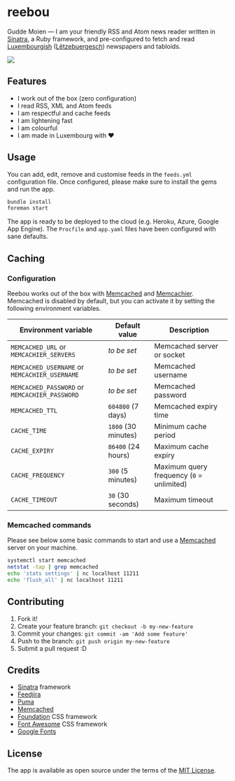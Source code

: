 # reebou

Gudde Moien &mdash; I am your friendly RSS and Atom news reader written in [Sinatra](http://www.sinatrarb.com/), a Ruby framework, and pre-configured to fetch and read [Luxembourgish](https://en.wikipedia.org/wiki/Luxembourgish) ([Lëtzebuergesch](https://lb.wikipedia.org/wiki/L%C3%ABtzebuergesch)) newspapers and tabloids.

<img src="https://github.com/schopenhauer/reebou/blob/main/public/images/screenshot-sm.png">

## Features

- I work out of the box (zero configuration)
- I read RSS, XML and Atom feeds
- I am respectful and cache feeds
- I am lightening fast
- I am colourful
- I am made in Luxembourg with :heart:

## Usage

You can add, edit, remove and customise feeds in the `feeds.yml` configuration file. Once configured, please make sure to install the gems and run the app.

```sh
bundle install
foreman start
```

The app is ready to be deployed to the cloud (e.g. Heroku, Azure, Google App Engine). The `Procfile` and `app.yaml` files have been configured with sane defaults.

## Caching

### Configuration

Reebou works out of the box with [Memcached](https://memcached.org/) and [Memcachier](https://www.memcachier.com/). Memcached is disabled by default, but you can activate it by setting the following environment variables.

| Environment variable | Default value | Description |
|-----------| --------------|-------------|
| `MEMCACHED_URL` or `MEMCACHIER_SERVERS` | _to be set_ | Memcached server or socket |
| `MEMCACHED_USERNAME` or `MEMCACHIER_USERNAME` | _to be set_ | Memcached username |
| `MEMCACHED_PASSWORD` or `MEMCACHIER_PASSWORD` | _to be set_ | Memcached password |
| `MEMCACHED_TTL` | `604800` (7 days) | Memcached expiry time |
| `CACHE_TIME` | `1800` (30 minutes) | Minimum cache period |
| `CACHE_EXPIRY` | `86400` (24 hours) | Maximum cache expiry |
| `CACHE_FREQUENCY` | `300` (5 minutes) | Maximum query frequency (`0` = unlimited) |
| `CACHE_TIMEOUT` | `30` (30 seconds) | Maximum timeout |

### Memcached commands

Please see below some basic commands to start and use a [Memcached](https://memcached.org/) server on your machine.

```sh
systemctl start memcached
netstat -tap | grep memcached
echo 'stats settings' | nc localhost 11211
echo 'flush_all' | nc localhost 11211
```

## Contributing

1. Fork it!
2. Create your feature branch: `git checkout -b my-new-feature`
3. Commit your changes: `git commit -am 'Add some feature'`
4. Push to the branch: `git push origin my-new-feature`
5. Submit a pull request :D

## Credits

- [Sinatra](http://www.sinatrarb.com/) framework
- [Feedjira](http://feedjira.com/)
- [Puma](http://puma.io/)
- [Memcached](https://memcached.org/)
- [Foundation](http://foundation.zurb.com/) CSS framework
- [Font Awesome](https://fontawesome.com/) CSS framework
- [Google Fonts](https://fonts.google.com/)

## License

The app is available as open source under the terms of the [MIT License](http://opensource.org/licenses/MIT).
